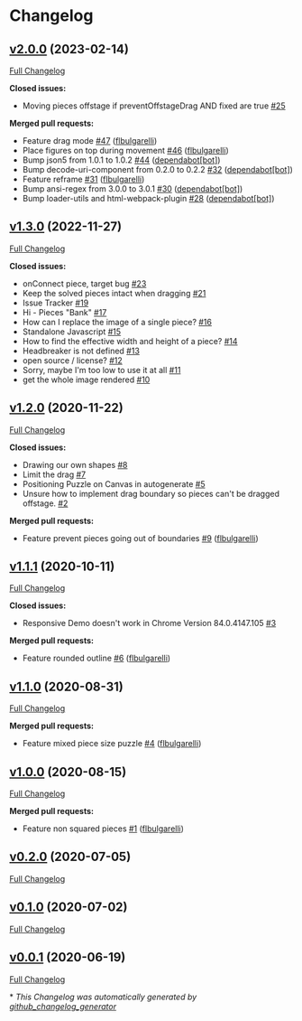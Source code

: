 # Changelog

## [v2.0.0](https://github.com/flbulgarelli/headbreaker/tree/v2.0.0) (2023-02-14)

[Full Changelog](https://github.com/flbulgarelli/headbreaker/compare/v1.3.0...v2.0.0)

**Closed issues:**

- Moving pieces offstage if preventOffstageDrag AND fixed are true [\#25](https://github.com/flbulgarelli/headbreaker/issues/25)

**Merged pull requests:**

- Feature drag mode [\#47](https://github.com/flbulgarelli/headbreaker/pull/47) ([flbulgarelli](https://github.com/flbulgarelli))
- Place figures on top during movement [\#46](https://github.com/flbulgarelli/headbreaker/pull/46) ([flbulgarelli](https://github.com/flbulgarelli))
- Bump json5 from 1.0.1 to 1.0.2 [\#44](https://github.com/flbulgarelli/headbreaker/pull/44) ([dependabot[bot]](https://github.com/apps/dependabot))
- Bump decode-uri-component from 0.2.0 to 0.2.2 [\#32](https://github.com/flbulgarelli/headbreaker/pull/32) ([dependabot[bot]](https://github.com/apps/dependabot))
- Feature reframe [\#31](https://github.com/flbulgarelli/headbreaker/pull/31) ([flbulgarelli](https://github.com/flbulgarelli))
- Bump ansi-regex from 3.0.0 to 3.0.1 [\#30](https://github.com/flbulgarelli/headbreaker/pull/30) ([dependabot[bot]](https://github.com/apps/dependabot))
- Bump loader-utils and html-webpack-plugin [\#28](https://github.com/flbulgarelli/headbreaker/pull/28) ([dependabot[bot]](https://github.com/apps/dependabot))

## [v1.3.0](https://github.com/flbulgarelli/headbreaker/tree/v1.3.0) (2022-11-27)

[Full Changelog](https://github.com/flbulgarelli/headbreaker/compare/v1.2.0...v1.3.0)

**Closed issues:**

- onConnect piece, target bug [\#23](https://github.com/flbulgarelli/headbreaker/issues/23)
- Keep the solved pieces intact when dragging [\#21](https://github.com/flbulgarelli/headbreaker/issues/21)
- Issue Tracker [\#19](https://github.com/flbulgarelli/headbreaker/issues/19)
- Hi - Pieces "Bank" [\#17](https://github.com/flbulgarelli/headbreaker/issues/17)
- How can I replace the image of a single piece? [\#16](https://github.com/flbulgarelli/headbreaker/issues/16)
- Standalone Javascript [\#15](https://github.com/flbulgarelli/headbreaker/issues/15)
- How to find the effective width and height of a piece? [\#14](https://github.com/flbulgarelli/headbreaker/issues/14)
- Headbreaker is not defined [\#13](https://github.com/flbulgarelli/headbreaker/issues/13)
- open source / license? [\#12](https://github.com/flbulgarelli/headbreaker/issues/12)
- Sorry, maybe I'm too low to use it at all [\#11](https://github.com/flbulgarelli/headbreaker/issues/11)
- get the whole image rendered  [\#10](https://github.com/flbulgarelli/headbreaker/issues/10)

## [v1.2.0](https://github.com/flbulgarelli/headbreaker/tree/v1.2.0) (2020-11-22)

[Full Changelog](https://github.com/flbulgarelli/headbreaker/compare/v1.1.1...v1.2.0)

**Closed issues:**

- Drawing our own shapes [\#8](https://github.com/flbulgarelli/headbreaker/issues/8)
- Limit the drag   [\#7](https://github.com/flbulgarelli/headbreaker/issues/7)
- Positioning Puzzle on Canvas in autogenerate [\#5](https://github.com/flbulgarelli/headbreaker/issues/5)
- Unsure how to implement drag boundary so pieces can't be dragged offstage. [\#2](https://github.com/flbulgarelli/headbreaker/issues/2)

**Merged pull requests:**

- Feature prevent pieces going out of boundaries [\#9](https://github.com/flbulgarelli/headbreaker/pull/9) ([flbulgarelli](https://github.com/flbulgarelli))

## [v1.1.1](https://github.com/flbulgarelli/headbreaker/tree/v1.1.1) (2020-10-11)

[Full Changelog](https://github.com/flbulgarelli/headbreaker/compare/v1.1.0...v1.1.1)

**Closed issues:**

- Responsive Demo doesn't work in Chrome Version 84.0.4147.105 [\#3](https://github.com/flbulgarelli/headbreaker/issues/3)

**Merged pull requests:**

- Feature rounded outline [\#6](https://github.com/flbulgarelli/headbreaker/pull/6) ([flbulgarelli](https://github.com/flbulgarelli))

## [v1.1.0](https://github.com/flbulgarelli/headbreaker/tree/v1.1.0) (2020-08-31)

[Full Changelog](https://github.com/flbulgarelli/headbreaker/compare/v1.0.0...v1.1.0)

**Merged pull requests:**

- Feature mixed piece size puzzle [\#4](https://github.com/flbulgarelli/headbreaker/pull/4) ([flbulgarelli](https://github.com/flbulgarelli))

## [v1.0.0](https://github.com/flbulgarelli/headbreaker/tree/v1.0.0) (2020-08-15)

[Full Changelog](https://github.com/flbulgarelli/headbreaker/compare/v0.2.0...v1.0.0)

**Merged pull requests:**

- Feature non squared pieces [\#1](https://github.com/flbulgarelli/headbreaker/pull/1) ([flbulgarelli](https://github.com/flbulgarelli))

## [v0.2.0](https://github.com/flbulgarelli/headbreaker/tree/v0.2.0) (2020-07-05)

[Full Changelog](https://github.com/flbulgarelli/headbreaker/compare/v0.1.0...v0.2.0)

## [v0.1.0](https://github.com/flbulgarelli/headbreaker/tree/v0.1.0) (2020-07-02)

[Full Changelog](https://github.com/flbulgarelli/headbreaker/compare/v0.0.1...v0.1.0)

## [v0.0.1](https://github.com/flbulgarelli/headbreaker/tree/v0.0.1) (2020-06-19)

[Full Changelog](https://github.com/flbulgarelli/headbreaker/compare/a0d14952305f7baec93b6e821432ad721d8687b9...v0.0.1)



\* *This Changelog was automatically generated by [github_changelog_generator](https://github.com/github-changelog-generator/github-changelog-generator)*
